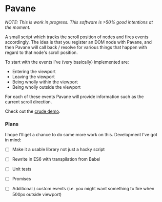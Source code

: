 # Pavane

_NOTE: This is work in progress. This software is >50% good intentions at the moment._

A small script which tracks the scroll position of nodes and fires events accordingly. The idea is that you register an DOM node with Pavane, and then Pavane will call back / resolve for various things that happen with regard to that node's scroll position.

To start with the events I've (very basically) implemented are:

 - Entering the viewport
 - Leaving the viewport
 - Being wholly within the viewport
 - Being wholly outside the viewport

For each of these events Pavane will provide information such as the current scroll direction.

Check out the [crude demo](https://peterchamberlin.com/experiments/pavane/demo.html).

### Plans

I hope I'll get a chance to do some more work on this. Development I've got in mind:

 - [ ] Make it a usable library not just a hacky script
 - [ ] Rewrite in ES6 with transpilation from Babel
 - [ ] Unit tests
 - [ ] Promises
 - [ ] Additional / custom events (i.e. you might want something to fire when 500px outside viewport)


